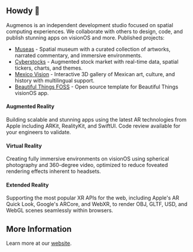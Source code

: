 ## Howdy 👋

Augmenos is an independent development studio focused on spatial computing experiences. We collaborate with others to design, code, and publish stunning apps on visionOS and more. Published projects:
- [Museas](https://www.augmenos.com/museas) - Spatial museum with a curated collection of artworks, narrated commentary, and immersive  environments.
- [Cyberstocks](https://www.augmenos.com/cyberstocks) - Augmented stock market with real-time data, spatial tickers, charts, and themes. 
- [Mexico Vision](https://www.augmenos.com/mexicovision) - Interactive 3D gallery of Mexican art, culture, and history with multilingual  support.
- [Beautiful Things FOSS](https://github.com/augmenos/BeautifulThingsFOSS) - Open source template for Beautiful Things visionOS app.

#### Augmented Reality
Building scalable and stunning apps using the latest AR technologies from Apple including ARKit, RealityKit, and SwiftUI. Code review available for your engineers to validate.

#### Virtual Reality
Creating fully immersive environments on visionOS using spherical photography and 360-degree video, optimized to reduce foveated rendering effects inherent to headsets.

#### Extended Reality
Supporting the most popular XR APIs for the web, including Apple's AR Quick Look, Google's ARCore, and WebXR, to render OBJ, GLTF, USD, and WebGL scenes seamlessly within browsers.

## More Information
Learn more at our [website](https://www.augmenos.com).
<!--

**Here are some ideas to get you started:**

🙋‍♀️ A short introduction - what is your organization all about?
🌈 Contribution guidelines - how can the community get involved?
👩‍💻 Useful resources - where can the community find your docs? Is there anything else the community should know?
🍿 Fun facts - what does your team eat for breakfast?
🧙 Remember, you can do mighty things with the power of [Markdown](https://docs.github.com/github/writing-on-github/getting-started-with-writing-and-formatting-on-github/basic-writing-and-formatting-syntax)
-->
